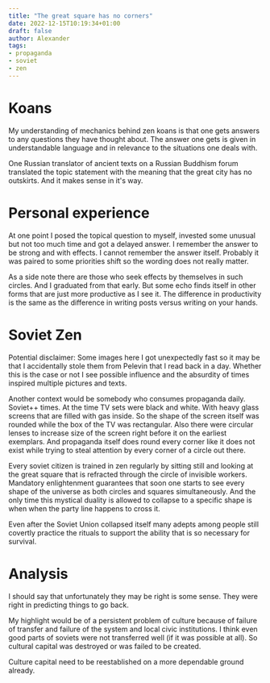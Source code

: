 ```yaml
---
title: "The great square has no corners"
date: 2022-12-15T10:19:34+01:00
draft: false
author: Alexander
tags:
- propaganda
- soviet
- zen
---
```


# Koans

My understanding of mechanics behind zen koans is that one gets answers to any questions they have thought about.
The answer one gets is given in understandable language and in relevance to the situations one deals with.

One Russian translator of ancient texts on a Russian Buddhism forum translated the topic statement with the meaning
that the great city has no outskirts.
And it makes sense in it's way.

# Personal experience

At one point I posed the topical question to myself, invested some unusual but not too much time
and got a delayed answer.
I remember the answer to be strong and with effects.
I cannot remember the answer itself.
Probably it was paired to some priorities shift so the wording does not really matter.

As a side note there are those who seek effects by themselves in such circles.
And I graduated from that early.
But some echo finds itself in other forms that are just more productive as I see it.
The difference in productivity is the same as the difference in writing posts versus writing on your hands.

# Soviet Zen

Potential disclaimer: Some images here I got unexpectedly fast so it may be that I accidentally stole them from Pelevin that I read back in a day.
Whether this is the case or not I see possible influence
and the absurdity of times inspired multiple pictures and texts.

Another context would be somebody who consumes propaganda daily.
Soviet++ times.
At the time TV sets were black and white.
With heavy glass screens that are filled with gas inside.
So the shape of the screen itself was rounded while the box of the TV was rectangular.
Also there were circular lenses to increase size of the screen right before it on the earliest exemplars.
And propaganda itself does round every corner like it does not exist
while trying to steal attention by every corner of a circle out there.

Every soviet citizen is trained in zen regularly by
sitting still and looking at the great square
that is refracted through the circle of invisible workers.
Mandatory enlightenment guarantees that soon one
starts to see every shape of the universe as both circles and squares simultaneously.
And the only time this mystical duality is allowed to collapse to a specific shape is
when when the party line happens to cross it.

Even after the Soviet Union collapsed itself many adepts among people still covertly practice
the rituals to support the ability that is so necessary for survival.

# Analysis

I should say that unfortunately they may be right is some sense.
They were right in predicting things to go back.

My highlight would be of a persistent problem of culture because of failure of transfer
and failure of the system and local civic institutions.
I think even good parts of soviets were not transferred well (if it was possible at all).
So cultural capital was destroyed or was failed to be created.

Culture capital need to be reestablished on a more dependable ground already.
